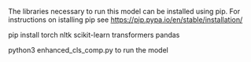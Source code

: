 The libraries necessary to run this model can be installed using pip. For instructions on istalling pip see https://pip.pypa.io/en/stable/installation/

pip install torch nltk scikit-learn transformers pandas

python3 enhanced_cls_comp.py to run the model
